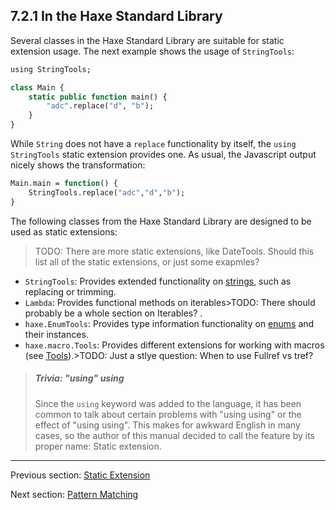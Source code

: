 ## 7.2.1 In the Haxe Standard Library

Several classes in the Haxe Standard Library are suitable for static extension usage. The next example shows the usage of `StringTools`:

```haxe
using StringTools;

class Main {
	static public function main() {
		"adc".replace("d", "b");
	}
}
```

While `String` does not have a `replace` functionality by itself, the `using StringTools` static extension provides one. As usual, the Javascript output nicely shows the transformation:

```haxe
Main.main = function() {
	StringTools.replace("adc","d","b");
}
```

The following classes from the Haxe Standard Library are designed to be used as static extensions:
>TODO: There are more static extensions, like DateTools.  Should this list all of the static extensions, or just some exapmles?



  * `StringTools`: Provides extended functionality on [strings](6.1-String.md), such as replacing or trimming.
  * `Lambda`: Provides functional methods on iterables>TODO: There should probably be a whole section on Iterables?
.
  * `haxe.EnumTools`: Provides type information functionality on [enums](2.4-Enum_Instance.md) and their instances.
  * `haxe.macro.Tools`: Provides different extensions for working with macros (see [Tools](8.4-Tools.md)).>TODO: Just a stlye question:  When to use Fullref vs tref?






> ##### Trivia: "using" using
>
> Since the `using` keyword was added to the language, it has been common to talk about certain problems with "using using" or the effect of "using using". This makes for awkward English in many cases, so the author of this manual decided to call the feature by its proper name: Static extension.

---

Previous section: [Static Extension](7.2-Static_Extension.md)

Next section: [Pattern Matching](7.3-Pattern_Matching.md)